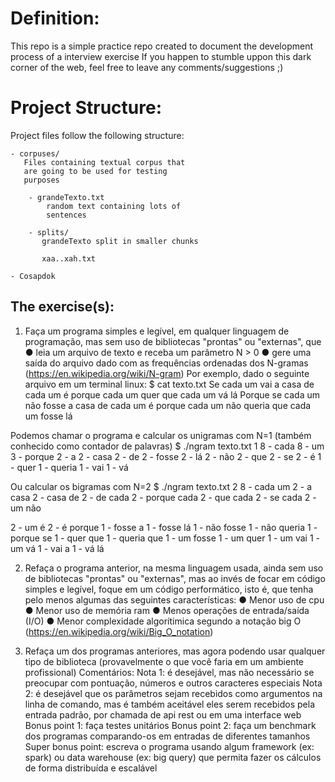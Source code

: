 # Definition:

This repo is a simple practice repo created to document the development process of a interview exercise
If you happen to stumble uppon this dark corner of the web, feel free to leave any comments/suggestions ;)



# Project Structure:

Project files follow the following structure:  
  
  
    - corpuses/  
       Files containing textual corpus that  
       are going to be used for testing 
       purposes 
    
        - grandeTexto.txt  
            random text containing lots of
            sentences

        - splits/  
           grandeTexto split in smaller chunks  
           
           xaa..xah.txt
    
    - Cosapdok    

## The exercise(s):

1) Faça um programa simples e legível, em qualquer linguagem de programação, mas sem uso
de bibliotecas "prontas" ou "externas", que
● leia um arquivo de texto e receba um parâmetro N > 0
● gere uma saída do arquivo dado com as frequências ordenadas dos N-gramas
(https://en.wikipedia.org/wiki/N-gram)
Por exemplo, dado o seguinte arquivo em um terminal linux:
$ cat texto.txt
Se cada um vai a casa de cada um é porque cada um quer que cada um vá
lá
Porque se cada um não fosse a casa de cada um é porque cada um não
queria que cada um fosse lá

Podemos chamar o programa e calcular os unigramas com N=1 (também conhecido como
contador de palavras)
$ ./ngram texto.txt 1
8 - cada
8 - um
3 - porque
2 - a
2 - casa
2 - de
2 - fosse
2 - lá
2 - não
2 - que
2 - se
2 - é
1 - quer
1 - queria
1 - vai
1 - vá

Ou calcular os bigramas com N=2
$ ./ngram texto.txt 2
8 - cada um
2 - a casa
2 - casa de
2 - de cada
2 - porque cada
2 - que cada
2 - se cada
2 - um não

2 - um é
2 - é porque
1 - fosse a
1 - fosse lá
1 - não fosse
1 - não queria
1 - porque se
1 - quer que
1 - queria que
1 - um fosse
1 - um quer
1 - um vai
1 - um vá
1 - vai a
1 - vá lá

2) Refaça o programa anterior, na mesma linguagem usada, ainda sem uso de bibliotecas
"prontas" ou "externas", mas ao invés de focar em código simples e legível, foque em um
código performático, isto é, que tenha pelo menos algumas das seguintes características:
● Menor uso de cpu
● Menor uso de memória ram
● Menos operações de entrada/saída (I/O)
● Menor complexidade algorítimica segundo a notação big O
(https://en.wikipedia.org/wiki/Big_O_notation)

3) Refaça um dos programas anteriores, mas agora podendo usar qualquer tipo de biblioteca
(provavelmente o que você faria em um ambiente profissional)
Comentários:
Nota 1: é desejável, mas não necessário se preocupar com pontuação, números e outros
caracteres especiais
Nota 2: é desejável que os parâmetros sejam recebidos como argumentos na linha de
comando, mas é também aceitável eles serem recebidos pela entrada padrão, por chamada de
api rest ou em uma interface web
Bonus point 1: faça testes unitários
Bonus point 2: faça um benchmark dos programas comparando-os em entradas de diferentes
tamanhos
Super bonus point: escreva o programa usando algum framework (ex: spark) ou data
warehouse (ex: big query) que permita fazer os cálculos de forma distribuída e escalável








